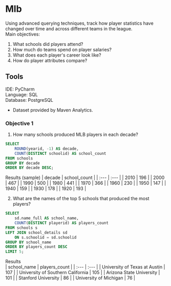 # Mlb
Using advanced querying techniques, track how player statistics have changed over time and across different teams in the league.  
Main objectives:  
1. What schools did players attend?
2. How much do teams spend on player salaries?
3. What does each player's career look like?
4. How do player attributes compare?

## Tools
IDE: PyCharm  
Language: SQL  
Database: PostgreSQL   
* Dataset provided by Maven Analytics.

### Objective 1

1. How many schools produced MLB players in each decade?
```sql
SELECT
    ROUND(yearid, -1) AS decade,
    COUNT(DISTINCT schoolid) AS school_count
FROM schools
GROUP BY decade
ORDER BY decade DESC;
```
Results (sample)
| decade | school\_count |
| :--- | :--- |
| 2010 | 196 |
| 2000 | 467 |
| 1990 | 500 |
| 1980 | 441 |
| 1970 | 366 |
| 1960 | 230 |
| 1950 | 147 |
| 1940 | 159 |
| 1930 | 178 |
| 1920 | 193 |

2. What are the names of the top 5 schools that produced the most players?
```sql
SELECT
    sd.name_full AS school_name,
    COUNT(DISTINCT playerid) AS players_count
FROM schools s
LEFT JOIN school_details sd
    ON s.schoolid = sd.schoolid
GROUP BY school_name
ORDER BY players_count DESC
LIMIT 5;
```
Results  
| school\_name | players\_count |
| :--- | :--- |
| University of Texas at Austin | 107 |
| University of Southern California | 105 |
| Arizona State University | 101 |
| Stanford University | 86 |
| University of Michigan | 76 |
